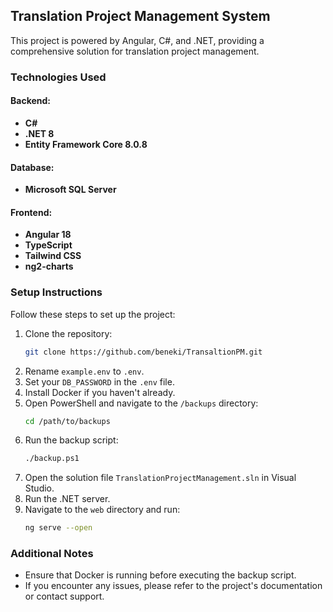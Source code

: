 ## Translation Project Management System

This project is powered by Angular, C#, and .NET, providing a comprehensive solution for translation project management.

### Technologies Used

#### Backend:
- **C#**
- **.NET 8**
- **Entity Framework Core 8.0.8**

#### Database:
- **Microsoft SQL Server**

#### Frontend:
- **Angular 18**
- **TypeScript**
- **Tailwind CSS**
- **ng2-charts**

### Setup Instructions

Follow these steps to set up the project:

1. Clone the repository:
   ```bash
   git clone https://github.com/beneki/TransaltionPM.git
   ```
2. Rename `example.env` to `.env`.
3. Set your `DB_PASSWORD` in the `.env` file.
4. Install Docker if you haven't already.
5. Open PowerShell and navigate to the `/backups` directory:
   ```bash
   cd /path/to/backups
   ```
6. Run the backup script:
   ```bash
   ./backup.ps1
   ```
7. Open the solution file `TranslationProjectManagement.sln` in Visual Studio.
8. Run the .NET server.
9. Navigate to the `web` directory and run:
   ```bash
   ng serve --open
   ```

### Additional Notes
- Ensure that Docker is running before executing the backup script.
- If you encounter any issues, please refer to the project's documentation or contact support.

